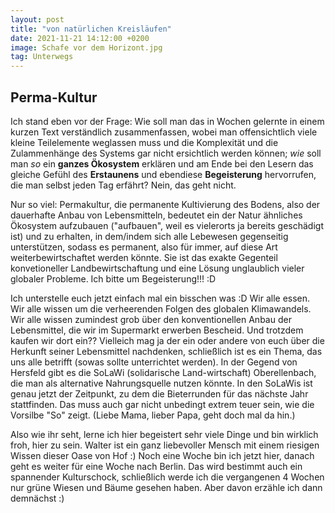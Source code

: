```yaml
---
layout: post
title: "von natürlichen Kreisläufen"
date: 2021-11-21 14:12:00 +0200
image: Schafe vor dem Horizont.jpg
tag: Unterwegs
---
```

## Perma-Kultur

Ich stand eben vor der Frage:
Wie soll man das in Wochen gelernte in einem kurzen Text verständlich zusammenfassen, wobei man offensichtlich viele kleine Teilelemente weglassen muss und die Komplexität und die Zulammenhänge des Systems gar nicht ersichtlich werden können; 
_wie_ soll man _so_ ein __ganzes Ökosystem__ erklären und am Ende bei den Lesern das gleiche Gefühl des __Erstaunens__ und ebendiese __Begeisterung__ hervorrufen, die man selbst jeden Tag erfährt?
Nein, das geht nicht. 

Nur so viel: Permakultur, die permanente Kultivierung des Bodens, also der dauerhafte Anbau von Lebensmitteln, bedeutet ein der Natur ähnliches Ökosystem aufzubauen ("aufbauen", weil es vielerorts ja bereits geschädigt ist) und zu erhalten, in dem/indem sich alle Lebewesen gegenseitig unterstützen, sodass es permanent, also für immer, auf diese Art weiterbewirtschaftet werden könnte.
Sie ist das exakte Gegenteil konvetioneller Landbewirtschaftung und eine Lösung unglaublich vieler globaler Probleme.
Ich bitte um Begeisterung!!! :D

Ich unterstelle euch jetzt einfach mal ein bisschen was :D
Wir alle essen.
Wir alle wissen um die verheerenden Folgen des globalen Klimawandels.
Wir alle wissen zumindest grob über den konventionellen Anbau der Lebensmittel, die wir im Supermarkt erwerben Bescheid. 
Und trotzdem kaufen wir dort ein??
Vielleich mag ja der ein oder andere von euch über die Herkunft seiner Lebensmittel nachdenken, schließlich ist es ein Thema, das uns alle betrifft (sowas sollte unterrichtet werden). In der Gegend von Hersfeld gibt es die SoLaWi (solidarische Land-wirtschaft) Oberellenbach, die man als alternative Nahrungsquelle nutzen könnte. In den SoLaWis ist genau jetzt der Zeitpunkt, zu dem die Bieterrunden für das nächste Jahr stattfinden. Das muss auch gar nicht unbedingt extrem teuer sein, wie die Vorsilbe "So" zeigt.  (Liebe Mama, lieber Papa, geht doch mal da hin.)

Also wie ihr seht, lerne ich hier begeistert sehr viele Dinge und bin wirklich froh, hier zu sein. Walter ist ein ganz liebevoller Mensch mit einem riesigen Wissen dieser Oase von Hof :)
Noch eine Woche bin ich jetzt hier, danach geht es weiter für eine Woche nach Berlin. Das wird bestimmt auch ein spannender Kulturschock, schließlich werde ich die vergangenen 4 Wochen nur grüne Wiesen und Bäume gesehen haben. Aber davon erzähle ich dann demnächst :)